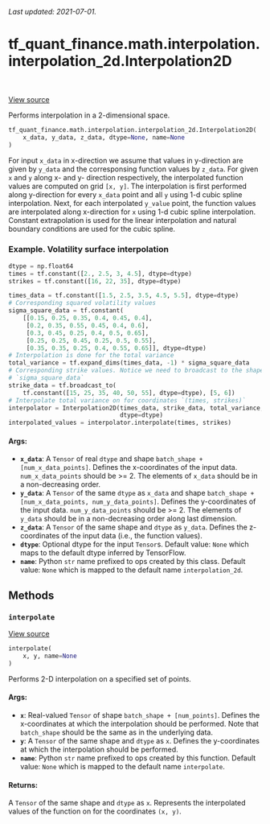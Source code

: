 <!--
This file is generated by a tool. Do not edit directly.
For open-source contributions the docs will be updated automatically.
-->

*Last updated: 2021-07-01.*

<div itemscope itemtype="http://developers.google.com/ReferenceObject">
<meta itemprop="name" content="tf_quant_finance.math.interpolation.interpolation_2d.Interpolation2D" />
<meta itemprop="path" content="Stable" />
<meta itemprop="property" content="__init__"/>
<meta itemprop="property" content="interpolate"/>
</div>

# tf_quant_finance.math.interpolation.interpolation_2d.Interpolation2D

<!-- Insert buttons and diff -->

<table class="tfo-notebook-buttons tfo-api" align="left">
</table>

<a target="_blank" href="https://github.com/google/tf-quant-finance/blob/master/tf_quant_finance/math/interpolation/interpolation_2d/interpolation_2d.py">View source</a>



Performs interpolation in a 2-dimensional space.

```python
tf_quant_finance.math.interpolation.interpolation_2d.Interpolation2D(
    x_data, y_data, z_data, dtype=None, name=None
)
```



<!-- Placeholder for "Used in" -->

For input `x_data` in x-direction we assume that values in y-direction are
given by `y_data` and the corresponsing function values by `z_data`.
For given `x` and `y` along x- and y- direction respectively,
the interpolated function values are computed on grid `[x, y]`.
The interpolation is first performed along y-direction for every `x_data`
point and all `y` using 1-d cubic spline interpolation. Next, for
each interpolated `y_value` point, the function values are interpolated along
x-direction for `x` using 1-d cubic spline interpolation.
Constant extrapolation is used for the linear interpolation and natural
boundary conditions are used for the cubic spline.

### Example. Volatility surface interpolation

```python
dtype = np.float64
times = tf.constant([2., 2.5, 3, 4.5], dtype=dtype)
strikes = tf.constant([16, 22, 35], dtype=dtype)

times_data = tf.constant([1.5, 2.5, 3.5, 4.5, 5.5], dtype=dtype)
# Corresponding squared volatility values
sigma_square_data = tf.constant(
    [[0.15, 0.25, 0.35, 0.4, 0.45, 0.4],
     [0.2, 0.35, 0.55, 0.45, 0.4, 0.6],
     [0.3, 0.45, 0.25, 0.4, 0.5, 0.65],
     [0.25, 0.25, 0.45, 0.25, 0.5, 0.55],
     [0.35, 0.35, 0.25, 0.4, 0.55, 0.65]], dtype=dtype)
# Interpolation is done for the total variance
total_variance = tf.expand_dims(times_data, -1) * sigma_square_data
# Corresponding strike values. Notice we need to broadcast to the shape of
# `sigma_square_data`
strike_data = tf.broadcast_to(
    tf.constant([15, 25, 35, 40, 50, 55], dtype=dtype), [5, 6])
# Interpolate total variance on for coordinates `(times, strikes)`
interpolator = Interpolation2D(times_data, strike_data, total_variance,
                               dtype=dtype)
interpolated_values = interpolator.interpolate(times, strikes)
```

#### Args:


* <b>`x_data`</b>: A `Tensor` of real `dtype` and shape
  `batch_shape + [num_x_data_points]`.
  Defines the x-coordinates of the input data. `num_x_data_points` should
  be >= 2. The elements of `x_data` should be in a non-decreasing order.
* <b>`y_data`</b>: A `Tensor` of the same `dtype` as `x_data` and shape
  `batch_shape + [num_x_data_points, num_y_data_points]`. Defines the
  y-coordinates of the input data. `num_y_data_points` should be >= 2.
  The elements of `y_data` should be in a non-decreasing order along last
  dimension.
* <b>`z_data`</b>: A `Tensor` of the same shape and `dtype` as `y_data`. Defines the
  z-coordinates of the input data (i.e., the function values).
* <b>`dtype`</b>: Optional dtype for the input `Tensor`s.
  Default value: `None` which maps to the default dtype inferred by
  TensorFlow.
* <b>`name`</b>: Python `str` name prefixed to ops created by this class.
  Default value: `None` which is mapped to the default name
  `interpolation_2d`.

## Methods

<h3 id="interpolate"><code>interpolate</code></h3>

<a target="_blank" href="https://github.com/google/tf-quant-finance/blob/master/tf_quant_finance/math/interpolation/interpolation_2d/interpolation_2d.py">View source</a>

```python
interpolate(
    x, y, name=None
)
```

Performs 2-D interpolation on a specified set of points.


#### Args:


* <b>`x`</b>: Real-valued `Tensor` of shape `batch_shape + [num_points]`.
  Defines the x-coordinates at which the interpolation should be
  performed. Note that `batch_shape` should be the same as in the
  underlying data.
* <b>`y`</b>: A `Tensor` of the same shape and `dtype` as `x`.
  Defines the y-coordinates at which the interpolation should be
  performed.
* <b>`name`</b>: Python `str` name prefixed to ops created by this function.
  Default value: `None` which is mapped to the default name
  `interpolate`.


#### Returns:

A `Tensor` of the same shape and `dtype` as `x`. Represents the
interpolated values of the function on for the coordinates
`(x, y)`.




